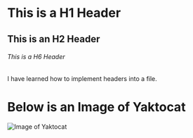 # This is a H1 Header
## This is an H2 Header
###### This is a H6 Header


I have learned how to implement headers into a file.

# Below is an Image of Yaktocat
![Image of Yaktocat](https://octodex.github.com/images/yaktocat.png)

